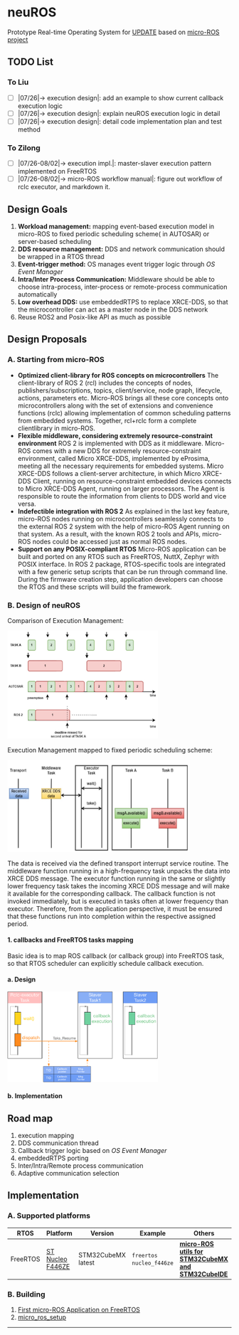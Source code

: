 # neuROS
Prototype Real-time Operating System for [UPDATE]() based on [micro-ROS project](https://micro.ros.org/)

## TODO List

### To Liu
- [ ] |07/26|-> execution design|: add an example to show current callback execution logic
- [ ] |07/26|-> execution design|: explain neuROS execution logic in detail
- [ ] |07/26|-> execution design|: detail code implementation plan and test method

### To Zilong
- [ ] |07/26-08/02|-> execution impl.|: master-slaver execution pattern implemented on FreeRTOS
- [ ] |07/26-08/02|-> micro-ROS workflow manual|: figure out workflow of rclc executor, and markdown it.

## Design Goals
1. **Workload management:** mapping event-based execution model in micro-ROS to fixed periodic scheduling scheme( in AUTOSAR) or server-based scheduling
1. **DDS resource management:** DDS and network communication should be wrapped in a RTOS thread
1. **Event-trigger method:** OS manages event trigger logic through *OS Event Manager*
1. **Intra/Inter Process Communication:** Middleware should be able to choose intra-process, inter-process or remote-process communication automatically
1. **Low overhead DDS:** use embeddedRTPS to replace XRCE-DDS, so that the microcontroller can act as a master node in the DDS network
1. Reuse ROS2 and Posix-like API as much as possible

## Design Proposals
### A. Starting from micro-ROS
- **Optimized client-library for ROS concepts on microcontrollers** The client-library of ROS 2 (rcl) includes the concepts of nodes, publishers/subscriptions, topics, client/service, node graph, lifecycle, actions, parameters etc. Micro-ROS brings all these core concepts onto microcontrollers along with the set of extensions and convenience functions (rclc) allowing implementation of common scheduling patterns from embedded systems. Together, rcl+rclc form a complete clientlibrary in micro-ROS.
- **Flexible middleware, considering extremely resource-constraint environment** ROS 2 is implemented with DDS as it middleware. Micro-ROS comes with a new DDS for extremely resource-constraint environment, called Micro XRCE-DDS, implemented by eProsima, meeting all the necessary requirements for embedded systems. Micro XRCE-DDS follows a client-server architecture, in which Micro XRCE-DDS Client, running on resource-constraint embedded devices connects to Micro XRCE-DDS Agent, running on larger processors. The Agent is responsible to route the information from clients to DDS world and vice versa.
- **Indefectible integration with ROS 2** As explained in the last key feature, micro-ROS nodes running on microcontrollers seamlessly connects to the external ROS 2 system with the help of micro-ROS Agent running on that system. As a result, with the known ROS 2 tools and APIs, micro-ROS nodes could be accessed just as normal ROS nodes.
- **Support on any POSIX-compliant RTOS** Micro-ROS application can be built and ported on any RTOS such as FreeRTOS, NuttX, Zephyr with POSIX interface. In ROS 2 package, RTOS-specific tools are integrated with a few generic setup scripts that can be run through command line. During the firmware creation step, application developers can choose the RTOS and these scripts will build the framework.

### B. Design of neuROS

Comparison of Execution Management:

<img src="./Image/backg_execution.jpg" alt="backg_execution" style="zoom:33%;" />

Execution Management mapped to fixed periodic scheduling scheme:

<img src="./Image/design_execution.jpg" alt="design_execution" style="zoom:40%;" />

The data is received via the defined transport interrupt service routine. The middleware function running in a high-frequency task unpacks the data into XRCE DDS message. The executor function running in the same or slightly lower frequency task takes the incoming XRCE DDS message and will make it available for the corresponding callback. The callback function is not invoked immediately, but is executed in tasks often at lower frequency than executor. Therefore, from the application perspective, it must be ensured that these functions run into completion within the respective assigned period.

#### 1. callbacks and FreeRTOS tasks mapping
Basic idea is to map ROS callback (or callback group) into FreeRTOS task, so that RTOS scheduler can explicitly schedule callback execution.

#### a. Design
<img src="./Image/design_execution1.pdf" alt="design_execution1" style="zoom:33%;" />

#### b. Implementation


## Road map

1. execution mapping
2. DDS communication thread
3. Callback trigger logic based on *OS Event Manager*
4. embeddedRTPS porting
5. Inter/Intra/Remote process communication
6. Adaptive communication selection

## Implementation
### A. Supported platforms

| RTOS     | Platform                                                     | Version            | Example                  | Others                                                       |
| -------- | ------------------------------------------------------------ | ------------------ | ------------------------ | ------------------------------------------------------------ |
| FreeRTOS | [ST Nucleo F446ZE](https://www.st.com/en/evaluation-tools/nucleo-f446ze.html) | STM32CubeMX latest | `freertos nucleo_f446ze` | **[micro-ROS utils for STM32CubeMX and STM32CubeIDE](https://github.com/micro-ROS/micro_ros_stm32cubemx_utils)** |


### B. Building

1. [First micro-ROS Application on FreeRTOS](https://micro.ros.org/docs/tutorials/core/first_application_rtos/freertos/)
2. [micro_ros_setup](https://github.com/micro-ROS/micro_ros_setup)

---